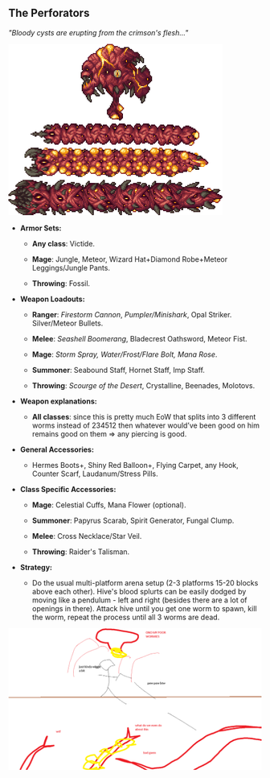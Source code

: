﻿## The Perforators

*"Bloody cysts are erupting from the crimson's flesh…"*

![image alt text](../public/BMbpD6rCZ1qoniF20u7H2A_img_15.png)

* **Armor Sets:**

    * **Any class**: Victide.

    * **Mage**: Jungle, Meteor, Wizard Hat+Diamond Robe+Meteor Leggings/Jungle Pants.

    * **Throwing**: Fossil.

* **Weapon Loadouts:**

    * **Ranger**: *Firestorm Cannon*, *Pumpler/Minishark*, Opal Striker. Silver/Meteor Bullets.

    * **Melee**: *Seashell Boomerang*, Bladecrest Oathsword, Meteor Fist.

    * **Mage**: *Storm Spray, Water/Frost/Flare Bolt, Mana Rose*.

    * **Summoner**: Seabound Staff, Hornet Staff, Imp Staff.

    * **Throwing**: *Scourge of the Desert*, Crystalline, Beenades, Molotovs.

* **Weapon explanations:**

    * **All classes**: since this is pretty much EoW that splits into 3 different worms instead of 234512 then whatever would’ve been good on him remains good on them => any piercing is good.

* **General Accessories:**

    * Hermes Boots+, Shiny Red Balloon+, Flying Carpet, any Hook, Counter Scarf, Laudanum/Stress Pills.

* **Class Specific Accessories:**

    * **Mage**: Celestial Cuffs, Mana Flower (optional).

    * **Summoner**: Papyrus Scarab, Spirit Generator, Fungal Clump.

    * **Melee**: Cross Necklace/Star Veil.

    * **Throwing**: Raider's Talisman.

* **Strategy:**

    * Do the usual multi-platform arena setup (2-3 platforms 15-20 blocks above each other). Hive's blood splurts can be easily dodged by moving like a pendulum - left and right (besides there are a lot of openings in there). Attack hive until you get one worm to spawn, kill the worm, repeat the process until all 3 worms are dead.

![image alt text](../public/BMbpD6rCZ1qoniF20u7H2A_img_16.png)